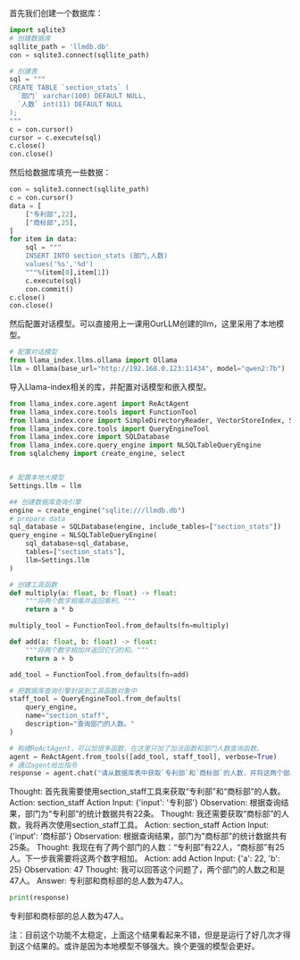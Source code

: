 首先我们创建一个数据库：

```python
import sqlite3
# 创建数据库
sqllite_path = 'llmdb.db'
con = sqlite3.connect(sqllite_path)

# 创建表
sql = """
CREATE TABLE `section_stats` (
  `部门` varchar(100) DEFAULT NULL,
  `人数` int(11) DEFAULT NULL
);
"""
c = con.cursor()
cursor = c.execute(sql)
c.close()
con.close()
```

然后给数据库填充一些数据：
```python
con = sqlite3.connect(sqllite_path)
c = con.cursor()
data = [
    ["专利部",22],
    ["商标部",25],
]
for item in data:
    sql = """
    INSERT INTO section_stats (部门,人数) 
    values('%s','%d')
    """%(item[0],item[1])
    c.execute(sql)
    con.commit()
c.close()
con.close()
```

然后配置对话模型。可以直接用上一课用OurLLM创建的llm，这里采用了本地模型。
```python
# 配置对话模型
from llama_index.llms.ollama import Ollama
llm = Ollama(base_url="http://192.168.0.123:11434", model="qwen2:7b")
```


导入Llama-index相关的库，并配置对话模型和嵌入模型。
```python
from llama_index.core.agent import ReActAgent  
from llama_index.core.tools import FunctionTool  
from llama_index.core import SimpleDirectoryReader, VectorStoreIndex, Settings  
from llama_index.core.tools import QueryEngineTool   
from llama_index.core import SQLDatabase  
from llama_index.core.query_engine import NLSQLTableQueryEngine  
from sqlalchemy import create_engine, select  


# 配置本地大模型  
Settings.llm = llm
```


```python
## 创建数据库查询引擎  
engine = create_engine("sqlite:///llmdb.db")  
# prepare data  
sql_database = SQLDatabase(engine, include_tables=["section_stats"])  
query_engine = NLSQLTableQueryEngine(  
    sql_database=sql_database,   
    tables=["section_stats"],   
    llm=Settings.llm  
)
```

```python
# 创建工具函数  
def multiply(a: float, b: float) -> float:  
    """将两个数字相乘并返回乘积。"""  
    return a * b  

multiply_tool = FunctionTool.from_defaults(fn=multiply)  

def add(a: float, b: float) -> float:  
    """将两个数字相加并返回它们的和。"""  
    return a + b

add_tool = FunctionTool.from_defaults(fn=add)

# 把数据库查询引擎封装到工具函数对象中  
staff_tool = QueryEngineTool.from_defaults(
    query_engine,
    name="section_staff",
    description="查询部门的人数。"  
)

```

```python
# 构建ReActAgent，可以加很多函数，在这里只加了加法函数和部门人数查询函数。
agent = ReActAgent.from_tools([add_tool, staff_tool], verbose=True)  
# 通过agent给出指令
response = agent.chat("请从数据库表中获取`专利部`和`商标部`的人数，并将这两个部门的人数相加！")  
```

Thought: 首先我需要使用section_staff工具来获取“专利部”和“商标部”的人数。
Action: section_staff
Action Input: {'input': '专利部'}
Observation: 根据查询结果，部门为“专利部”的统计数据共有22条。
Thought: 我还需要获取“商标部”的人数，我将再次使用section_staff工具。
Action: section_staff
Action Input: {'input': '商标部'}
Observation: 根据查询结果，部门为"商标部"的统计数据共有25条。
Thought: 我现在有了两个部门的人数：“专利部”有22人，“商标部”有25人。下一步我需要将这两个数字相加。
Action: add
Action Input: {'a': 22, 'b': 25}
Observation: 47
Thought: 我可以回答这个问题了，两个部门的人数之和是47人。
Answer: 专利部和商标部的总人数为47人。

```python
print(response)
```
专利部和商标部的总人数为47人。


注：目前这个功能不太稳定，上面这个结果看起来不错，但是是运行了好几次才得到这个结果的。或许是因为本地模型不够强大。换个更强的模型会更好。
